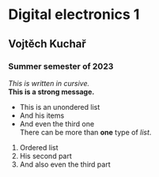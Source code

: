 # Digital electronics 1
## Vojtěch Kuchař
### Summer semester of 2023
_This is written in cursive._<br>
__This is a strong message.__<br>
- This is an unondered list
- And his items
- And even the third one<br>
There can be more than __one__ type of _list_.<br>
1. Ordered list
2. His second part
3. And also even the third part
